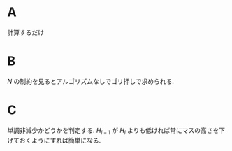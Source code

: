 
# A

計算するだけ

# B

$N$ の制約を見るとアルゴリズムなしでゴリ押しで求められる.

# C

単調非減少かどうかを判定する. $H_{i-1}$ が $H_i$ よりも低ければ常にマスの高さを下げておくようにすれば簡単になる.
